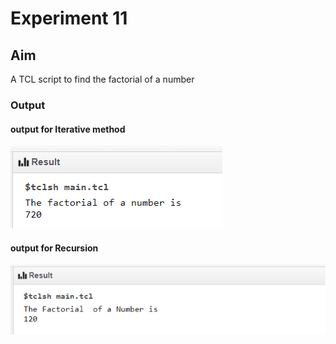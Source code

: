 # Experiment 11
## Aim
A TCL script to find the factorial of a number

### Output

#### output for Iterative method

![output](exp11_output1.png)


#### output for Recursion

![output](exp11_output2.png)
